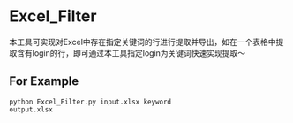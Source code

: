 # Excel_Filter
本工具可实现对Excel中存在指定关键词的行进行提取并导出，如在一个表格中提取含有login的行，即可通过本工具指定login为关键词快速实现提取～


<h2>For Example</h2>

<code>python Excel_Filter.py input.xlsx keyword output.xlsx</code>
